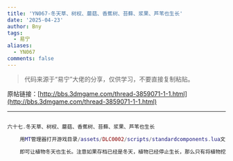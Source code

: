 ```yaml
---
title: 'YN067-冬天草、树杈、蘑菇、香蕉树、苔藓、浆果、芦苇也生长'
date: '2025-04-23'
author: Bny
tags:
  - 易宁
aliases:
  - YN067
comments: false
---
```


> 代码来源于“易宁”大佬的分享，仅供学习，不要直接复制粘贴。

原帖链接：[http://bbs.3dmgame.com/thread-3859071-1-1.html](http://bbs.3dmgame.com/thread-3859071-1-1.html)

---

```lua  

六十七.冬天草、树杈、蘑菇、香蕉树、苔藓、浆果、芦苇也生长	用MT管理器打开游戏目录/assets/DLC0002/scripts/standardcomponents.lua文件，将inst.components.pickable:Pause()替换为inst.components.pickable:Resume()	即可让植物冬天也生长。注意如果存档已经是冬天，植物已经停止生长，那么只有将植物挖起来再种下，才会在冬天继续生长

```  

